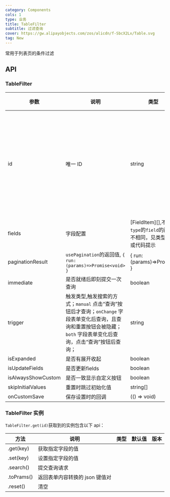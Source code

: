 ```yaml
---
category: Components
cols: 1
type: 业务
title: TableFilter
subtitle: 过滤查询
cover: https://gw.alipayobjects.com/zos/alicdn/f-SbcX2Lx/Table.svg
tag: New
---
```


常用于列表页的条件过滤

## API

### TableFilter

| 参数 | 说明 | 类型 | 默认值 | 版本 |
| --- | --- | --- | --- | --- |
| id | 唯一 ID | string | 默认使用当前路由字符串作为 id，如果同一路由下使用了多个，需要手动指定唯一 id |  |
| fields | 字段配置 | [FieldItem]\[],不同`type`的`field`的配置不相同，见类型声明或代码提示 | [] |  |
| paginationResult | `usePagination`的返回值, `{ run: (params)=>Promise<void> }` | { run: (params)=>Promise<void> } | - |  |
| immediate | 是否就绪后即刻提交一次查询 | boolean | `false` |  |
| trigger | 触发类型,触发搜索的方式；`manual` 点击“查询”按钮后才查询；`onChange` 字段表单变化后查询，且查询和重置按钮会被隐藏； `both` 字段表单变化后查询，点击“查询”按钮后查询； | string | `manual` |  |
| isExpanded | 是否有展开收起 | boolean | false | |
| isUpdateFields | 是否更新fields | boolean | false | |
| isAlwaysShowCustom | 是否一致显示自定义按钮 | boolean | false | |
| skipInitialValues | 重置时跳过初始化值 | string[] | [] | |
| onCustomSave | 保存设置时的回调 | (() => void) | null | null | |

### TableFilter 实例

`TableFilter.get(id)`获取到的实例包含以下 api：

| 方法       | 说明                           | 类型 | 默认值 | 版本 |
| ---------- | ------------------------------ | ---- | ------ | ---- |
| .get(key)  | 获取指定字段的值               |      |        |      |
| .set(key)  | 设置指定字段的值               |      |        |
| .search()  | 提交查询请求                   |      |        |      |
| .toPrams() | 返回表单内容转换的 json 键值对 |      |        |      |
| .reset()   | 清空                           |      |        |      |
